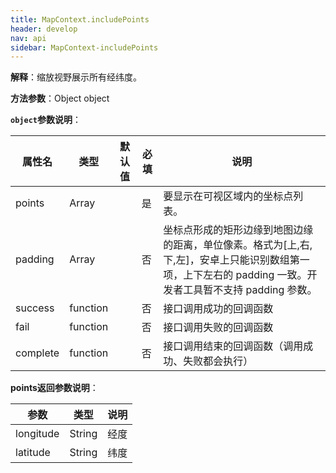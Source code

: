 ```yaml
---
title: MapContext.includePoints
header: develop
nav: api
sidebar: MapContext-includePoints
---
```



**解释**：缩放视野展示所有经纬度。

**方法参数**：Object object


**`object`参数说明**：

|属性名 |类型  |默认值 |必填|说明|
|---- | ---- | ---- |---- |---|
|points  |Array  |   |是  |要显示在可视区域内的坐标点列表。|
|padding  |Array  |    |否 |坐标点形成的矩形边缘到地图边缘的距离，单位像素。格式为[上,右,下,左]，安卓上只能识别数组第一项，上下左右的 padding 一致。开发者工具暂不支持 padding 参数。|
|success|	function|	|		否|接口调用成功的回调函数|
|fail	|function	|	|否|	接口调用失败的回调函数|
|complete|	function|		|否|	接口调用结束的回调函数（调用成功、失败都会执行）|


**points返回参数说明**：

|参数 | 类型 |说明|
|---- | ---- | ---- |
|longitude|String|经度|
|latitude|String|纬度|